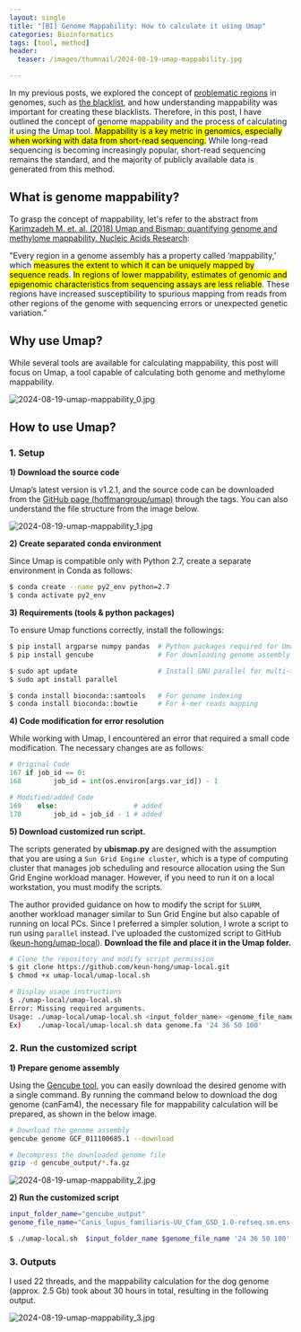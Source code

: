 ```yaml
---
layout: single
title: "[BI] Genome Mappability: How to calculate it using Umap"
categories: Bioinformatics
tags: [tool, method]
header:
  teaser: /images/thumnail/2024-08-19-umap-mappability.jpg

---
```


In my previous posts, we explored the concept of [problematic regions](https://keun-hong.github.io/bioinformatics/problematic-regions/) in genomes, such as [the blacklist](https://keun-hong.github.io/bioinformatics/encode-blacklist/), and how understanding mappability was important for creating these blacklists. Therefore, in this post, I have outlined the concept of genome mappability and the process of calculating it using the Umap tool. <mark>Mappability is a key metric in genomics, especially when working with data from short-read sequencing.</mark> While long-read sequencing is becoming increasingly popular, short-read sequencing remains the standard, and the majority of publicly available data is generated from this method.

## What is genome mappability?

To grasp the concept of mappability, let's refer to the abstract from [Karimzadeh M. et. al. (2018) Umap and Bismap: quantifying genome and methylome mappability. Nucleic Acids Research](https://academic.oup.com/nar/article/46/20/e120/5086676):

"Every region in a genome assembly has a property called ‘mappability,’ which <mark>measures the extent to which it can be uniquely mapped by sequence reads</mark>. <mark>In regions of lower mappability, estimates of genomic and epigenomic characteristics from sequencing assays are less reliable</mark>. These regions have increased susceptibility to spurious mapping from reads from other regions of the genome with sequencing errors or unexpected genetic variation.”

## **Why use Umap?**

While several tools are available for calculating mappability, this post will focus on Umap, a tool capable of calculating both genome and methylome mappability.

![2024-08-19-umap-mappability_0.jpg](../../images/2024-08-19-umap-mappability/3255a92b884b8eb3089fae94d624dc939bdfe2db.jpg)

## How to use Umap?

### 1. Setup

**1) Download the source code**

Umap’s latest version is v1.2.1, and the source code can be downloaded from the [GitHub page (hoffmangroup/umap)](https://github.com/hoffmangroup/umap) through the tags. You can also understand the file structure from the image below. 

![2024-08-19-umap-mappability_1.jpg](../../images/2024-08-19-umap-mappability/e3b9138a2bf1285f5c56893e52b246259d3272ca.jpg)

**2) Create separated conda environment**

Since Umap is compatible only with Python 2.7, create a separate environment in Conda as follows:

```bash
$ conda create --name py2_env python=2.7
$ conda activate py2_env
```

**3) Requirements (tools & python packages)**

To ensure Umap functions correctly, install the followings:

```bash
$ pip install argparse numpy pandas  # Python packages required for Umap
$ pip install gencube                # For downloading genome assembly files

$ sudo apt update                    # Install GNU parallel for multi-threading
$ sudo apt install parallel

$ conda install bioconda::samtools   # For genome indexing
$ conda install bioconda::bowtie     # For k-mer reads mapping
```

**4) Code modification for error resolution**

While working with Umap, I encountered an error that required a small code modification. The necessary changes are as follows:

```python
# Original Code
167 if job_id == 0:
168        job_id = int(os.environ[args.var_id]) - 1

# Modified/added Code
169    else:                   # added
170        job_id = job_id - 1 # added
```

**5) Download customized run script.**

The scripts generated by **ubismap.py** are designed with the assumption that you are using a `Sun Grid Engine cluster`, which is a type of computing cluster that manages job scheduling and resource allocation using the Sun Grid Engine workload manager. However, if you need to run it on a local workstation, you must modify the scripts.

The author provided guidance on how to modify the script for `SLURM`, another workload manager similar to Sun Grid Engine but also capable of running on local PCs. Since I preferred a simpler solution, I wrote a script to run using `parallel` instead. I’ve uploaded the customized script to GitHub ([keun-hong/umap-local](https://github.com/keun-hong/umap-local)). **Download the file and place it in the Umap folder.**

```bash
# Clone the repository and modify script permission
$ git clone https://github.com/keun-hong/umap-local.git
$ chmod +x umap-local/umap-local.sh

# Display usage instructions
$ ./umap-local/umap-local.sh
Error: Missing required arguments.
Usage: ./umap-local/umap-local.sh <input_folder_name> <genome_file_name> <kmer>
Ex)    ./umap-local/umap-local.sh data genome.fa '24 36 50 100'
```

### 2. Run the customized script

**1) Prepare genome assembly**

Using the [Gencube tool](https://github.com/snu-cdrc/gencube), you can easily download the desired genome with a single command. By running the command below to download the dog genome (canFam4), the necessary file for mappability calculation will be prepared, as shown in the below image.

```bash
# Download the genome assembly
gencube genome GCF_011100685.1 --download

# Decompress the downloaded genome file
gzip -d gencube_output/*.fa.gz
```

![2024-08-19-umap-mappability_2.jpg](../../images/2024-08-19-umap-mappability/fe8046508cc7fe730dd9ca57096fd745a89bf693.jpg)

**2) Run the customized script**

```bash
input_folder_name="gencube_output"
genome_file_name="Canis_lupus_familiaris-UU_Cfam_GSD_1.0-refseq.sm.ens-id.fa"

$ ./umap-local.sh  $input_folder_name $genome_file_name '24 36 50 100'
```

### 3. Outputs

I used 22 threads, and the mappability calculation for the dog genome (approx. 2.5 Gb) took about 30 hours in total, resulting in the following output.

![2024-08-19-umap-mappability_3.jpg](../../images/2024-08-19-umap-mappability/6ba06d7b3e4a487cebd7490b7b861816173edf70.jpg)